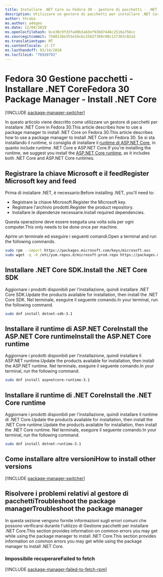 ```yaml
---
title: Installare .NET Core su Fedora 30 - gestore di pacchetti - .NET CoreInstall .NET Core on Fedora 30 - package manager - .NET Core
description: Utilizzare un gestore di pacchetti per installare .NET Core SDK e runtime in Fedora 30.
author: thraka
ms.author: adegeo
ms.date: 12/04/2019
ms.openlocfilehash: bce30c9fd3fad8b3a63ef938d7446c2516a756cc
ms.sourcegitcommit: 7588136e355e10cbc2582f389c90c127363c02a5
ms.translationtype: MT
ms.contentlocale: it-IT
ms.lasthandoff: 03/14/2020
ms.locfileid: "76920792"
---
```

# <a name="fedora-30-package-manager---install-net-core"></a><span data-ttu-id="6a6e7-103">Fedora 30 Gestione pacchetti - Installare .NET Core</span><span class="sxs-lookup"><span data-stu-id="6a6e7-103">Fedora 30 Package Manager - Install .NET Core</span></span>

[!INCLUDE [package-manager-switcher](./includes/package-manager-switcher.md)]

<span data-ttu-id="6a6e7-104">In questo articolo viene descritto come utilizzare un gestore di pacchetti per installare .NET Core in Fedora 30.This article describes how to use a package manager to install .NET Core on Fedora 30.</span><span class="sxs-lookup"><span data-stu-id="6a6e7-104">This article describes how to use a package manager to install .NET Core on Fedora 30.</span></span> <span data-ttu-id="6a6e7-105">Se si sta installando il runtime, si consiglia di installare il [runtime di ASP.NET Core](#install-the-aspnet-core-runtime), in quanto include runtime .NET Core e ASP.NET Core.</span><span class="sxs-lookup"><span data-stu-id="6a6e7-105">If you're installing the runtime, we suggest you install the [ASP.NET Core runtime](#install-the-aspnet-core-runtime), as it includes both .NET Core and ASP.NET Core runtimes.</span></span>

## <a name="register-microsoft-key-and-feed"></a><span data-ttu-id="6a6e7-106">Registrare la chiave Microsoft e il feed</span><span class="sxs-lookup"><span data-stu-id="6a6e7-106">Register Microsoft key and feed</span></span>

<span data-ttu-id="6a6e7-107">Prima di installare .NET, è necessario:</span><span class="sxs-lookup"><span data-stu-id="6a6e7-107">Before installing .NET, you'll need to:</span></span>

- <span data-ttu-id="6a6e7-108">Registrare la chiave Microsoft.</span><span class="sxs-lookup"><span data-stu-id="6a6e7-108">Register the Microsoft key.</span></span>
- <span data-ttu-id="6a6e7-109">Registrare l'archivio prodotti.</span><span class="sxs-lookup"><span data-stu-id="6a6e7-109">Register the product repository.</span></span>
- <span data-ttu-id="6a6e7-110">Installare le dipendenze necessarie.</span><span class="sxs-lookup"><span data-stu-id="6a6e7-110">Install required dependencies.</span></span>

<span data-ttu-id="6a6e7-111">Questa operazione deve essere eseguita una volta sola per ogni computer.</span><span class="sxs-lookup"><span data-stu-id="6a6e7-111">This only needs to be done once per machine.</span></span>

<span data-ttu-id="6a6e7-112">Aprire un terminale ed eseguire i seguenti comandi.</span><span class="sxs-lookup"><span data-stu-id="6a6e7-112">Open a terminal and run the following commands.</span></span>

```bash
sudo rpm --import https://packages.microsoft.com/keys/microsoft.asc
sudo wget -q -O /etc/yum.repos.d/microsoft-prod.repo https://packages.microsoft.com/config/fedora/30/prod.repo
```

## <a name="install-the-net-core-sdk"></a><span data-ttu-id="6a6e7-113">Installare .NET Core SDK.</span><span class="sxs-lookup"><span data-stu-id="6a6e7-113">Install the .NET Core SDK</span></span>

<span data-ttu-id="6a6e7-114">Aggiornare i prodotti disponibili per l'installazione, quindi installare .NET Core SDK.</span><span class="sxs-lookup"><span data-stu-id="6a6e7-114">Update the products available for installation, then install the .NET Core SDK.</span></span> <span data-ttu-id="6a6e7-115">Nel terminale, eseguire il seguente comando.</span><span class="sxs-lookup"><span data-stu-id="6a6e7-115">In your terminal, run the following command.</span></span>

```bash
sudo dnf install dotnet-sdk-3.1
```

## <a name="install-the-aspnet-core-runtime"></a><span data-ttu-id="6a6e7-116">Installare il runtime di ASP.NET CoreInstall the ASP.NET Core runtime</span><span class="sxs-lookup"><span data-stu-id="6a6e7-116">Install the ASP.NET Core runtime</span></span>

<span data-ttu-id="6a6e7-117">Aggiornare i prodotti disponibili per l'installazione, quindi installare il ASP.NET runtime.</span><span class="sxs-lookup"><span data-stu-id="6a6e7-117">Update the products available for installation, then install the ASP.NET runtime.</span></span> <span data-ttu-id="6a6e7-118">Nel terminale, eseguire il seguente comando.</span><span class="sxs-lookup"><span data-stu-id="6a6e7-118">In your terminal, run the following command.</span></span>

```bash
sudo dnf install aspnetcore-runtime-3.1
```

## <a name="install-the-net-core-runtime"></a><span data-ttu-id="6a6e7-119">Installare il runtime di .NET Core</span><span class="sxs-lookup"><span data-stu-id="6a6e7-119">Install the .NET Core runtime</span></span>

<span data-ttu-id="6a6e7-120">Aggiornare i prodotti disponibili per l'installazione, quindi installare il runtime di .NET Core.Update the products available for installation, then install the .NET Core runtime.</span><span class="sxs-lookup"><span data-stu-id="6a6e7-120">Update the products available for installation, then install the .NET Core runtime.</span></span> <span data-ttu-id="6a6e7-121">Nel terminale, eseguire il seguente comando.</span><span class="sxs-lookup"><span data-stu-id="6a6e7-121">In your terminal, run the following command.</span></span>

```bash
sudo dnf install dotnet-runtime-3.1
```

## <a name="how-to-install-other-versions"></a><span data-ttu-id="6a6e7-122">Come installare altre versioni</span><span class="sxs-lookup"><span data-stu-id="6a6e7-122">How to install other versions</span></span>

[!INCLUDE [package-manager-switcher](./includes/package-manager-heading-hack-pkgname.md)]

## <a name="troubleshoot-the-package-manager"></a><span data-ttu-id="6a6e7-123">Risolvere i problemi relativi al gestore di pacchettiTroubleshoot the package manager</span><span class="sxs-lookup"><span data-stu-id="6a6e7-123">Troubleshoot the package manager</span></span>

<span data-ttu-id="6a6e7-124">In questa sezione vengono fornite informazioni sugli errori comuni che possono verificarsi durante l'utilizzo di Gestione pacchetti per installare .NET Core.This section provides information on common errors you may get while using the package manager to install .NET Core.</span><span class="sxs-lookup"><span data-stu-id="6a6e7-124">This section provides information on common errors you may get while using the package manager to install .NET Core.</span></span>

### <a name="failed-to-fetch"></a><span data-ttu-id="6a6e7-125">Impossibile recuperare</span><span class="sxs-lookup"><span data-stu-id="6a6e7-125">Failed to fetch</span></span>

[!INCLUDE [package-manager-failed-to-fetch-rpm](includes/package-manager-failed-to-fetch-rpm.md)]

